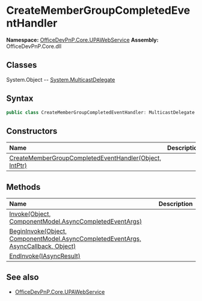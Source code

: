 # CreateMemberGroupCompletedEventHandler

**Namespace:** [OfficeDevPnP.Core.UPAWebService](OfficeDevPnP.Core.UPAWebService.md)
**Assembly:** OfficeDevPnP.Core.dll
## Classes
System.Object
-- [System.MulticastDelegate](System.MulticastDelegate.md)
## Syntax
```C#
public class CreateMemberGroupCompletedEventHandler: MulticastDelegate
```
## Constructors
|**Name**|**Description**|
|:-----|:-----|
| [CreateMemberGroupCompletedEventHandler(Object, IntPtr)](CreateMemberGroupCompletedEventHandlerconstructor1details.md) | 
## Methods
|**Name**|**Description**|
|:-----|:-----|
| [Invoke(Object, ComponentModel.AsyncCompletedEventArgs)](CreateMemberGroupCompletedEventHandlerInvokeObjectComponentModel.AsyncCompletedEventArgs.md) | 
| [BeginInvoke(Object, ComponentModel.AsyncCompletedEventArgs, AsyncCallback, Object)](CreateMemberGroupCompletedEventHandlerBeginInvokeObjectComponentModel.AsyncCompletedEventArgsAsyncCallbackObject.md) | 
| [EndInvoke(IAsyncResult)](CreateMemberGroupCompletedEventHandlerEndInvokeIAsyncResult.md) | 
## See also
- [OfficeDevPnP.Core.UPAWebService](OfficeDevPnP.Core.UPAWebService.md)
